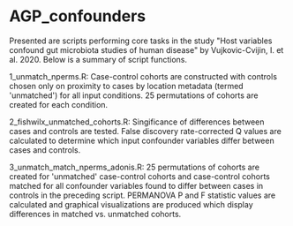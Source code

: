 # AGP_confounders

Presented are scripts performing core tasks in the study "Host variables confound gut microbiota studies of human disease" by Vujkovic-Cvijin, I. et al. 2020. Below is a summary of script functions.

1_unmatch_nperms.R:
Case-control cohorts are constructed with controls chosen only on proximity to cases by location metadata (termed 'unmatched') for all input conditions. 25 permutations of cohorts are created for each condition.

2_fishwilx_unmatched_cohorts.R:
Singificance of differences between cases and controls are tested. False discovery rate-corrected Q values are calculated to determine which input confounder variables differ between cases and controls.

3_unmatch_match_nperms_adonis.R:
25 permutations of cohorts are created for 'unmatched' case-control cohorts and case-control cohorts matched for all confounder variables found to differ between cases in controls in the preceding script. PERMANOVA P and F statistic values are calculated and graphical visualizations are produced which display differences in matched vs. unmatched cohorts.
